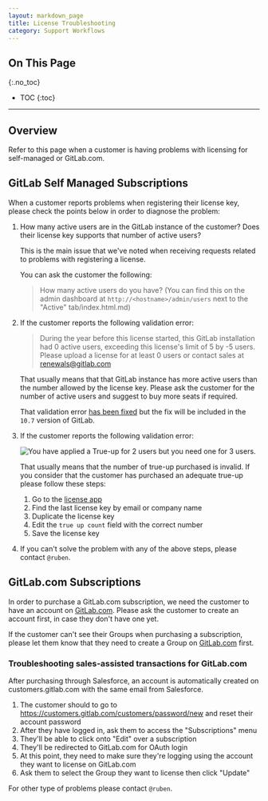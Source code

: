 ```yaml
---
layout: markdown_page
title: License Troubleshooting
category: Support Workflows
---
```


## On This Page
{:.no_toc}

- TOC
{:toc}

----
## Overview
Refer to this page when a customer is having problems with licensing for self-managed or GitLab.com.

## GitLab Self Managed Subscriptions

When a customer reports problems when registering their license key, please check the points below in order to diagnose the problem:

1. How many active users are in the GitLab instance of the customer? Does their license key supports that number of active users?

    This is the main issue that we've noted when receiving requests related to problems with registering a license.

    You can ask the customer the following:

    > How many active users do you have? (You can find this on the admin dashboard at `http://<hostname>/admin/users` next to the "Active" tab/index.html.md)

1. If the customer reports the following validation error:

    > During the year before this license started, this GitLab installation had 0 active users, exceeding this license's limit of 5 by -5 users. Please upload a license for at least 0 users or contact sales at renewals@gitlab.com

    That usually means that that GitLab instance has more active users than the number allowed by the license key. Please ask the customer for the number of active users and suggest to buy more seats if required.

    That validation error [has been fixed](https://gitlab.com/gitlab-org/gitlab-ee/merge_requests/4961/index.html.md) but the fix will be included in the `10.7` version of GitLab.

1.  If the customer reports the following validation error:

    ![You have applied a True-up for 2 users but you need one for 3 users.](/imageshttps://github.com/daijapan/test/tree/master/support/support_license-troubleshooting.png)

    That usually means that the number of true-up purchased is invalid. If you consider that the customer has purchased an adequate true-up please follow these steps:

    1. Go to the [license app](https://license.gitlab.com/)
    2. Find the last license key by email or company name
    3. Duplicate the license key
    4. Edit the `true up count` field with the correct number
    5. Save the license key

1. If you can't solve the problem with any of the above steps, please contact `@ruben`.

## GitLab.com Subscriptions

In order to purchase a GitLab.com subscription, we need the customer to have an account on [GitLab.com](https://gitlab.com/users/sign_in). Please ask the customer to create an account first, in case they don't have one yet.

If the customer can't see their Groups when purchasing a subscription, please let them know that they need to create a Group on [GitLab.com](https://gitlab.com/users/sign_in) first.

### Troubleshooting sales-assisted transactions for GitLab.com

After purchasing through Salesforce, an account is automatically created on customers.gitlab.com with the same email from Salesforce.

1. The customer should to go to https://customers.gitlab.com/customers/password/new and reset their account password
2. After they have logged in, ask them to access the "Subscriptions" menu
3. They'll be able to click onto "Edit" over a subscription
4. They'll be redirected to GitLab.com for OAuth login
5. At this point, they need to make sure they're logging using the account they want to license on GitLab.com
6. Ask them to select the Group they want to license then click "Update"

For other type of problems please contact `@ruben`.
